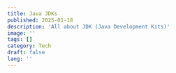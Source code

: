 ```yaml
---
title: Java JDKs
published: 2025-01-18
description: 'All about JDK (Java Development Kits)'
image: ''
tags: []
category: Tech
draft: false 
lang: ''
---
```

